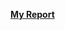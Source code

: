 **[My Report](https://zach2y.github.io/PracticalMachineLearning-Project/PracMacLea_CourseProject.html)**
